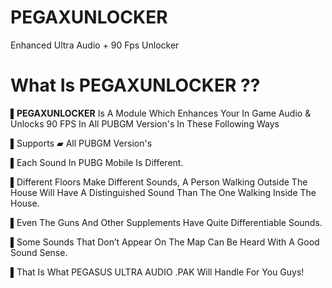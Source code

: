 


# PEGAXUNLOCKER

Enhanced Ultra Audio + 90 Fps Unlocker

# What Is PEGAXUNLOCKER ??

▌**PEGAXUNLOCKER** Is A Module Which Enhances Your In Game Audio & Unlocks 90 FPS In All PUBGM Version's In These Following Ways

▌Supports ▰ All PUBGM Version's

▌Each Sound In PUBG Mobile Is Different.

▌Different Floors Make Different Sounds, A Person Walking Outside The House Will Have A Distinguished Sound Than The One Walking Inside The House.

▌Even The Guns And Other Supplements Have Quite Differentiable Sounds.

▌Some Sounds That Don’t Appear On The Map Can Be Heard With A Good Sound Sense.

▌That Is What PEGASUS ULTRA AUDIO .PAK Will Handle For You Guys!
